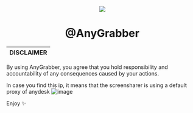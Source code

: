 <p align="center">
  <img src="https://user-images.githubusercontent.com/105589680/208510544-886aab28-46b9-417b-8413-1d10f5d409d2.png">
</p>

<h1 align="center">@AnyGrabber</h1>

|DISCLAIMER|
|-------------------------------------------------|
By using AnyGrabber, you agree that you hold responsibility and accountability of any consequences caused by your actions.

In case you find this ip, it means that the screensharer is using a default proxy of anydesk
![image](https://user-images.githubusercontent.com/105589680/208510964-e9a2fcd1-7f48-4511-b0d1-250065943dbd.png)

Enjoy ✨
